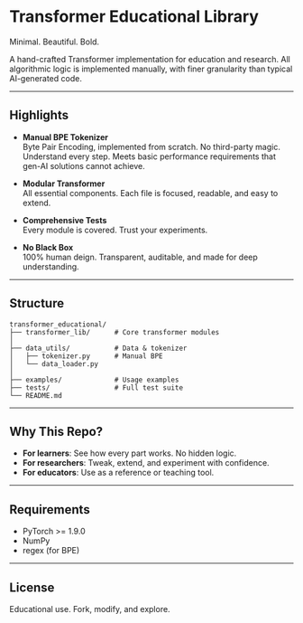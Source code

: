 # Transformer Educational Library

Minimal. Beautiful. Bold.

A hand-crafted Transformer implementation for education and research. All algorithmic logic is implemented manually, with finer granularity than typical AI-generated code. 

---

## Highlights

- **Manual BPE Tokenizer**  
  Byte Pair Encoding, implemented from scratch. No third-party magic. Understand every step. Meets basic performance requirements that gen-AI solutions cannot achieve.

- **Modular Transformer**  
  All essential components. Each file is focused, readable, and easy to extend.

- **Comprehensive Tests**  
  Every module is covered. Trust your experiments.

- **No Black Box**  
  100% human deign. Transparent, auditable, and made for deep understanding.

---

## Structure

```
transformer_educational/
├── transformer_lib/      # Core transformer modules
│   
├── data_utils/           # Data & tokenizer
│   ├── tokenizer.py      # Manual BPE
│   └── data_loader.py
│
├── examples/             # Usage examples
├── tests/                # Full test suite
└── README.md
```

---

## Why This Repo?

- **For learners**: See how every part works. No hidden logic.
- **For researchers**: Tweak, extend, and experiment with confidence.
- **For educators**: Use as a reference or teaching tool.

---

## Requirements

- PyTorch >= 1.9.0
- NumPy
- regex (for BPE)

---

## License

Educational use. Fork, modify, and explore.